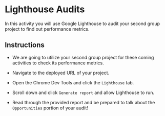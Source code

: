 # Lighthouse Audits

In this activity you will use Google Lighthouse to audit your second group project to find out performance metrics.

## Instructions

- We are going to utilize your second group project for these coming activities to check its performance metrics.

- Navigate to the deployed URL of your project.

- Open the Chrome Dev Tools and click the `Lighthouse` tab.

- Scroll down and click `Generate report` and allow Lighthouse to run.

- Read through the provided report and be prepared to talk about the `Opportunities` portion of your audit!
